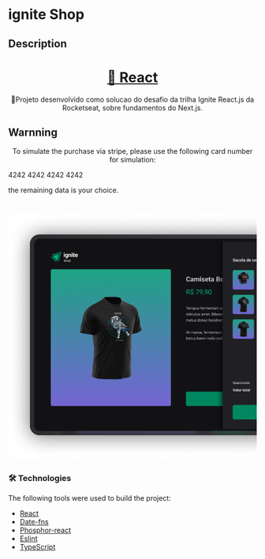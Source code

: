 # ignite Shop

## Description
<h1 align="center">
    <a href="https://pt-br.reactjs.org/">🔗 React</a>
</h1>
<p align="center">🚀Projeto desenvolvido como solucao do desafio da trilha Ignite React.js da Rocketseat, sobre fundamentos do Next.js.</p>

## Warnning
<p align="center" color="#FF0000">To simulate the purchase via stripe, please use the following card number for simulation:</p>
<p color="">4242 4242 4242 4242</p>
<p>the remaining data is your choice.</p>

<h1 align="center">
  <img alt="banner ignite feed" title="#Ignite feed" src="./src/assets/cover.png" />
</h1>

### 🛠 Technologies

The following tools were used to build the project:

- [React](https://react.dev/)
- [Date-fns](https://date-fns.org/)
- [Phosphor-react](https://phosphoricons.com/)
- [Eslint](https://eslint.org/)
- [TypeScript](https://www.typescriptlang.org/)

